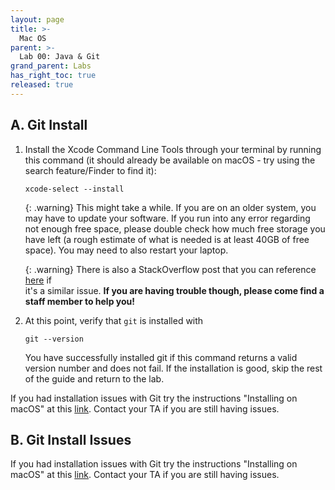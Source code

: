 ```yaml
---
layout: page
title: >-
  Mac OS
parent: >-
  Lab 00: Java & Git
grand_parent: Labs
has_right_toc: true
released: true
---
```



## A. Git Install

1.  Install the Xcode Command Line Tools through your terminal by running this command
    (it should already be available on macOS - try using the search feature/Finder to find it): 

    ```shell
    xcode-select --install
    ```

    {: .warning}
    This might take a while. If you are on an older system, you may have to update your software. If you run 
    into any error regarding not enough free space, please double check how much free storage you have left (a
    rough estimate of what is needed is at least 40GB of free space). You may need to also restart your laptop. 
    
    {: .warning}
    There is also a StackOverflow post that you can reference
    [here](http://stackoverflow.com/questions/9329243/xcode-4-4-and-later-install-command-line-tools) if  
    it's a similar issue. **If you are having trouble though, please come find a staff member to help you!**

2. At this point, verify that `git` is installed with 

    ```shell
    git --version
    ```

    You have successfully installed git if this command returns a valid version
    number and does not fail. If the installation is good,
    skip the rest of the guide and return to the lab.

If you had installation issues with Git try the instructions
"Installing on macOS" at this
[link](https://git-scm.com/book/en/v2/Getting-Started-Installing-Git).
Contact your TA if you are still having issues.

## B. Git Install Issues

If you had installation issues with Git try the instructions
"Installing on macOS" at this
[link](https://git-scm.com/book/en/v2/Getting-Started-Installing-Git).
Contact your TA if you are still having issues.
